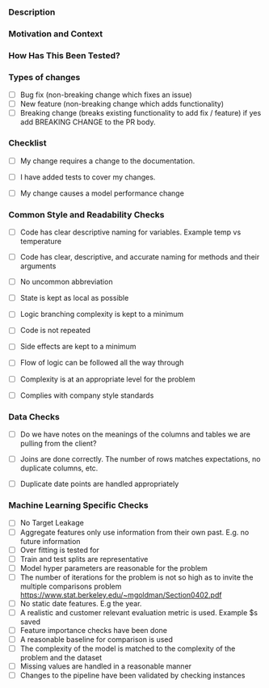 <!--- Provide a general summary of your changes in the Title above. -->

<!--- Title format: `<type>[optional scope]: [STORY ID#]<description> -->
<!--- Possible types: feat|fix|chore|build|test|perf|refactor -->
<!--- Optional scopes: (WHEN USING THIS TEMPLATE PLEASE ADD SOME SCOPES LIKE USECASES ECT.) -->

### Description
<!--- Describe your changes in detail -->

### Motivation and Context
<!--- Why is this change required? What problem does it solve? -->
<!--- If it fixes an open issue, please add [STORY ID#] in the subject -->

### How Has This Been Tested?
<!--- Please describe in detail how you tested your changes. -->
<!--- Include details of your testing environment, and the tests you ran to -->
<!--- see how your change affects other areas of the code, etc. -->

### Types of changes
<!--- What types of changes does your code introduce? Put an `x` in all the boxes that apply: -->
- [ ] Bug fix (non-breaking change which fixes an issue)
- [ ] New feature (non-breaking change which adds functionality)
- [ ] Breaking change (breaks existing functionality to add fix / feature) if yes add BREAKING CHANGE <description> to the PR body.

### Checklist
<!--- Go over all the following points, and put an `x` in all the boxes that apply. -->
<!--- If you're unsure about any of these, don't hesitate to ask.-->
- [ ] My change requires a change to the documentation.
- [ ] I have added tests to cover my changes.
- [ ] My change causes a model performance change 


### Common Style and Readability Checks
<!--- Please go though each of these checks and consider if your changes comply with them -->
<!--- If you're unsure about any of these speak with your teammates/reviewers as they can help you.-->
- [ ] Code has clear descriptive naming for variables. Example temp vs temperature
- [ ] Code has clear, descriptive, and accurate naming for methods and their arguments
- [ ] No uncommon abbreviation
- [ ] State is kept as local as possible
- [ ] Logic branching complexity is kept to a minimum
- [ ] Code is not repeated
- [ ] Side effects are kept to a minimum
- [ ] Flow of logic can be followed all the way through
- [ ] Complexity is at an appropriate level for the problem
- [ ] Complies with company style standards


### Data Checks
<!--- Please go though each of these checks and consider if your changes comply with them -->
<!--- If you're unsure about any of these speak with your teammates/reviewers as they can help you.-->
- [ ] Do we have notes on the meanings of the columns and tables we are pulling from the client?
- [ ] Joins are done correctly. The number of rows matches expectations, no duplicate columns, etc.
- [ ] Duplicate date points are handled appropriately


### Machine Learning Specific Checks
<!--- Please go though each of these checks and consider if your changes comply with them -->
<!--- If you're unsure about any of these speak with your teammates/reviewers as they can help you.-->
- [ ] No Target Leakage
- [ ] Aggregate features only use information from their own past. E.g. no future information
- [ ] Over fitting is tested for
- [ ] Train and test splits are representative
- [ ] Model hyper parameters are reasonable for the problem
- [ ] The number of iterations for the problem is not so high as to invite the multiple comparisons problem https://www.stat.berkeley.edu/~mgoldman/Section0402.pdf
- [ ] No static date features. E.g the year.
- [ ] A realistic and customer relevant evaluation metric is used. Example $s saved 
- [ ] Feature importance checks have been done
- [ ] A reasonable baseline for comparison is used
- [ ] The complexity of the model is matched to the complexity of the problem and the dataset
- [ ] Missing values are handled in a reasonable manner
- [ ] Changes to the pipeline have been validated by checking instances
